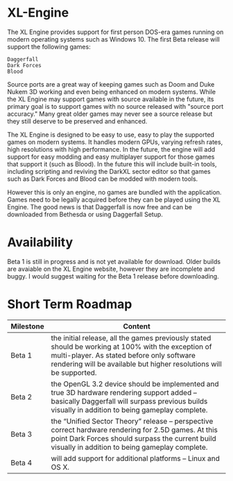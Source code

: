 # XL-Engine
The XL Engine provides support for first person DOS-era games running on modern operating systems such as Windows 10. The first Beta release will support the following games:
```
Daggerfall
Dark Forces
Blood
```
Source ports are a great way of keeping games such as Doom and Duke Nukem 3D working and even being enhanced on modern systems. While the XL Engine may support games with source available in the future, its primary goal is to support games with no source released with "source port accuracy." Many great older games may never see a source release but they still deserve to be preserved and enhanced.

The XL Engine is designed to be easy to use, easy to play the supported games on modern systems. It handles modern GPUs, varying refresh rates, high resolutions with high performance. In the future, the engine will add support for easy modding and easy multiplayer support for those games that support it (such as Blood). In the future this will include built-in tools, including scripting and reviving the DarkXL sector editor so that games such as Dark Forces and Blood can be modded with modern tools.

However this is only an engine, no games are bundled with the application. Games need to be legally acquired before they can be played using the XL Engine. The good news is that Daggerfall is now free and can be downloaded from Bethesda or using Daggerfall Setup.

# Availability
Beta 1 is still in progress and is not yet available for download. Older builds are avaiable on the XL Engine website, however they are incomplete and buggy. I would suggest waiting for the Beta 1 release before downloading.


# Short Term Roadmap
Milestone  | Content
------------- | -------------
Beta 1  | the initial release, all the games previously stated should be working at 100% with the exception of multi-player. As stated before only software rendering will be available but higher resolutions will be supported.
Beta 2  | the OpenGL 3.2 device should be implemented and true 3D hardware rendering support added – basically Daggerfall will surpass previous builds visually in addition to being gameplay complete.
Beta 3  | the “Unified Sector Theory” release – perspective correct hardware rendering for 2.5D games. At this point Dark Forces should surpass the current build visually in addition to being gameplay complete.
Beta 4  | will add support for additional platforms – Linux and OS X.
